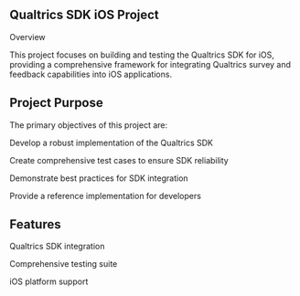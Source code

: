 ## Qualtrics SDK iOS Project
Overview

This project focuses on building and testing the Qualtrics SDK for iOS, providing a comprehensive framework for integrating Qualtrics survey and feedback capabilities into iOS applications.

## Project Purpose

The primary objectives of this project are:

Develop a robust implementation of the Qualtrics SDK

Create comprehensive test cases to ensure SDK reliability

Demonstrate best practices for SDK integration

Provide a reference implementation for developers

## Features
Qualtrics SDK integration

Comprehensive testing suite

iOS platform support

